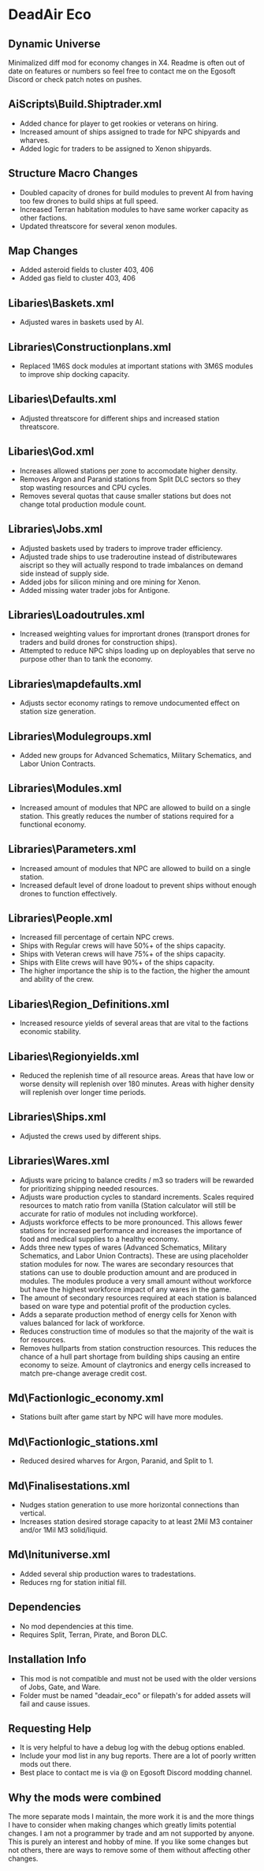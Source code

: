 # DeadAir Eco
## Dynamic Universe
Minimalized diff mod for economy changes in X4. Readme is often out of date on features or numbers so feel free to contact me on the Egosoft Discord or check patch notes on pushes.
## AiScripts\Build.Shiptrader.xml
- Added chance for player to get rookies or veterans on hiring.
- Increased amount of ships assigned to trade for NPC shipyards and wharves.
- Added logic for traders to be assigned to Xenon shipyards.
## Structure Macro Changes
- Doubled capacity of drones for build modules to prevent AI from having too few drones to build ships at full speed.
- Increased Terran habitation modules to have same worker capacity as other factions.
- Updated threatscore for several xenon modules.
## Map Changes
- Added asteroid fields to cluster 403, 406
- Added gas field to cluster 403, 406
## Libaries\Baskets.xml
- Adjusted wares in baskets used by AI.
## Libraries\Constructionplans.xml
- Replaced 1M6S dock modules at important stations with 3M6S modules to improve ship docking capacity.
## Libaries\Defaults.xml
- Adjusted threatscore for different ships and increased station threatscore.
## Libaries\God.xml
- Increases allowed stations per zone to accomodate higher density.
- Removes Argon and Paranid stations from Split DLC sectors so they stop wasting resources and CPU cycles.
- Removes several quotas that cause smaller stations but does not change total production module count.
## Libraries\Jobs.xml
- Adjusted baskets used by traders to improve trader efficiency.
- Adjusted trade ships to use traderoutine instead of distributewares aiscript so they will actually respond to trade imbalances on demand side instead of supply side.
- Added jobs for silicon mining and ore mining for Xenon.
- Added missing water trader jobs for Antigone.
## Libraries\Loadoutrules.xml
- Increased weighting values for imprortant drones (transport drones for traders and build drones for construction ships).
- Attempted to reduce NPC ships loading up on deployables that serve no purpose other than to tank the economy.
## Libraries\mapdefaults.xml
- Adjusts sector economy ratings to remove undocumented effect on station size generation.
## Libraries\Modulegroups.xml
- Added new groups for Advanced Schematics, Military Schematics, and Labor Union Contracts.
## Libraries\Modules.xml
- Increased amount of modules that NPC are allowed to build on a single station. This greatly reduces the number of stations required for a functional economy.
## Libraries\Parameters.xml
- Increased amount of modules that NPC are allowed to build on a single station.
- Increased default level of drone loadout to prevent ships without enough drones to function effectively.
## Libraries\People.xml
- Increased fill percentage of certain NPC crews.
- Ships with Regular crews will have 50%+ of the ships capacity.
- Ships with Veteran crews will have 75%+ of the ships capacity.
- Ships with Elite crews will have 90%+ of the ships capacity.
- The higher importance the ship is to the faction, the higher the amount and ability of the crew.
## Libaries\Region_Definitions.xml
- Increased resource yields of several areas that are vital to the factions economic stability.
## Libaries\Regionyields.xml
- Reduced the replenish time of all resource areas. Areas that have low or worse density will replenish over 180 minutes. Areas with higher density will replenish over longer time periods.
## Libraries\Ships.xml
- Adjusted the crews used by different ships.
## Libraries\Wares.xml
- Adjusts ware pricing to balance credits / m3 so traders will be rewarded for prioritizing shipping needed resources.
- Adjusts ware production cycles to standard increments. Scales required resources to match ratio from vanilla (Station calculator will still be accurate for ratio of modules not including workforce).
- Adjusts workforce effects to be more pronounced. This allows fewer stations for increased performance and increases the importance of food and medical supplies to a healthy economy.
- Adds three new types of wares (Advanced Schematics, Military Schematics, and Labor Union Contracts). These are using placeholder station modules for now. The wares are secondary resources that stations can use to double production amount and are produced in modules. The modules produce a very small amount without workforce but have the highest workforce impact of any wares in the game.
- The amount of secondary resources required at each station is balanced based on ware type and potential profit of the production cycles.
- Adds a separate production method of energy cells for Xenon with values balanced for lack of workforce.
- Reduces construction time of modules so that the majority of the wait is for resources.
- Removes hullparts from station construction resources. This reduces the chance of a hull part shortage from building ships causing an entire economy to seize. Amount of claytronics and energy cells increased to match pre-change average credit cost.
## Md\Factionlogic_economy.xml
- Stations built after game start by NPC will have more modules.
## Md\Factionlogic_stations.xml
- Reduced desired wharves for Argon, Paranid, and Split to 1.
## Md\Finalisestations.xml
- Nudges station generation to use more horizontal connections than vertical.
- Increases station desired storage capacity to at least 2Mil M3 container and/or 1Mil M3 solid/liquid.
## Md\Inituniverse.xml
- Added several ship production wares to tradestations.
- Reduces rng for station initial fill.
## Dependencies
- No mod dependencies at this time.
- Requires Split, Terran, Pirate, and Boron DLC.
## Installation Info
- This mod is not compatible and must not be used with the older versions of Jobs, Gate, and Ware.
- Folder must be named "deadair_eco" or filepath's for added assets will fail and cause issues.
## Requesting Help
- It is very helpful to have a debug log with the debug options enabled.
- Include your mod list in any bug reports. There are a lot of poorly written mods out there.
- Best place to contact me is via @ on Egosoft Discord modding channel.
## Why the mods were combined
The more separate mods I maintain, the more work it is and the more things I have to consider when making changes which greatly limits potential changes. I am not a programmer by trade and am not supported by anyone. This is purely an interest and hobby of mine. If you like some changes but not others, there are ways to remove some of them without affecting other changes.
